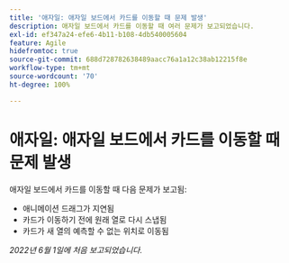```yaml
---
title: '애자일: 애자일 보드에서 카드를 이동할 때 문제 발생'
description: 애자일 보드에서 카드를 이동할 때 여러 문제가 보고되었습니다.
exl-id: ef347a24-efe6-4b11-b108-4db540005604
feature: Agile
hidefromtoc: true
source-git-commit: 688d728782638489aacc76a1a12c38ab12215f8e
workflow-type: tm+mt
source-wordcount: '70'
ht-degree: 100%

---
```


# 애자일: 애자일 보드에서 카드를 이동할 때 문제 발생

<!--Valid issue, won't fix-->

애자일 보드에서 카드를 이동할 때 다음 문제가 보고됨:

* 애니메이션 드래그가 지연됨
* 카드가 이동하기 전에 원래 열로 다시 스냅됨
* 카드가 새 열의 예측할 수 없는 위치로 이동됨

_2022년 6월 1일에 처음 보고되었습니다._
